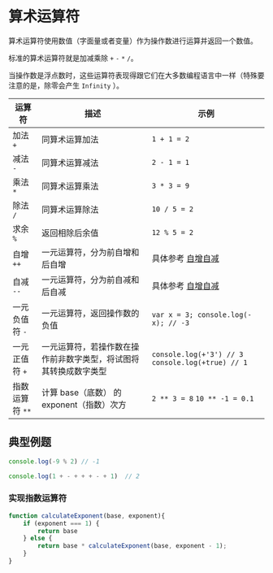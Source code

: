 # 算术运算符

算术运算符使用数值（字面量或者变量）作为操作数进行运算并返回一个数值。

标准的算术运算符就是加减乘除 `+` `-` `*` `/`。

当操作数是浮点数时，这些运算符表现得跟它们在大多数编程语言中一样（特殊要注意的是，除零会产生 `Infinity` ）。

|运算符|描述|示例|
|---|---|---|
|加法 `+`|同算术运算加法| `1 + 1 = 2` |
|减法 `-`|同算术运算减法| `2 - 1 = 1`|
|乘法 `*`|同算术运算乘法| `3 * 3 = 9`|
|除法 `/`|同算术运算除法| `10 / 5 = 2`|
|求余 `%`|返回相除后余值| `12 % 5 = 2`|
|自增 `++`|一元运算符，分为前自增和后自增| 具体参考 [自增自减](update-expressions.md) |
|自减 `--`|一元运算符，分为前自减和后自减|具体参考 [自增自减](update-expressions.md)|
|一元负值符 `-`|一元运算符，返回操作数的负值|`var x = 3; console.log(-x); // -3`|
|一元正值符 `+`|一元运算符，若操作数在操作前非数字类型，将试图将其转换成数字类型|`console.log(+'3') // 3` `console.log(+true) // 1` |
|指数运算符 `**`|计算 base（底数） 的 exponent（指数）次方| `2 ** 3 = 8` `10 ** -1 = 0.1`|

## 典型例题

```js
console.log(-9 % 2)	// -1

console.log(1 + - + + + - + 1)	// 2
```

### 实现指数运算符

```js
function calculateExponent(base, exponent){
    if (exponent === 1) {
        return base
    } else {
        return base * calculateExponent(base, exponent - 1);
    }
}
```

